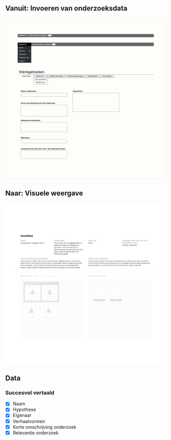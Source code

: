 ## Vanuit: Invoeren van onderzoeksdata

![Invoeren van algemene informatie](content/input-general-information.png)



## Naar: Visuele weergave

![Voorblad](content/voorblad.png)


## Data

### Succesvol vertaald
- [x] Naam
- [x] Hypothese
- [x] Eigenaar
- [x] Verhaalvormen
- [x] Korte omschrijving onderzoek
- [x] Relevantie onderzoek
